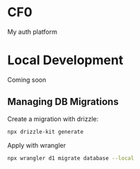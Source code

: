 # CF0
My auth platform


# Local Development
Coming soon

## Managing DB Migrations
Create a migration with drizzle:
```bash
npx drizzle-kit generate
```

Apply with wrangler
```bash
npx wrangler d1 migrate database --local
```
